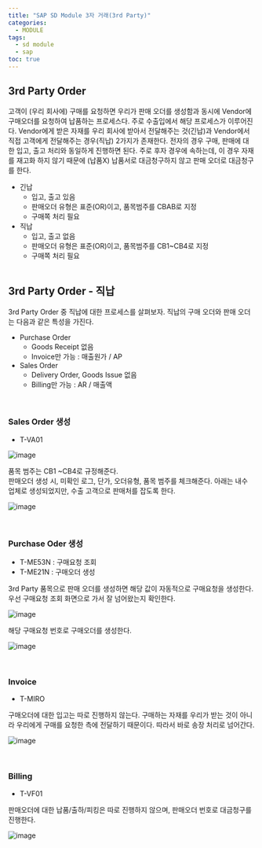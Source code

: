```yaml
---
title: "SAP SD Module 3자 거래(3rd Party)"
categories: 
  - MODULE
tags:
  - sd module
  - sap
toc: true
---
```


## 3rd Party Order

고객이 (우리 회사에) 구매를 요청하면 우리가 판매 오더를 생성함과 동시에 Vendor에 구매오더를 요청하여 납품하는 프로세스다. 주로 수출입에서 해당 프로세스가 이루어진다. Vendor에게 받은 자재를 우리 회사에 받아서 전달해주는 것(긴납)과 Vendor에서 직접 고객에게 전달해주는 경우(직납) 2가지가 존재한다. 전자의 경우 구매, 판매에 대한 입고, 출고 처리와 동일하게 진행하면 된다. 주로 후자 경우에 속하는데, 이 경우 자재를 재고화 하지 않기 때문에 (납품X) 납품서로 대금청구하지 않고 판매 오더로 대금청구를 한다. 

- 긴납
  - 입고, 출고 있음
  - 판매오더 유형은 표준(OR)이고, 품목범주를 CBAB로 지정
  - 구매쪽 처리 필요
- 직납
  - 입고, 출고 없음
  - 판매오더 유형은 표준(OR)이고, 품목범주를 CB1~CB4로 지정
  - 구매쪽 처리 필요<br><br>

## 3rd Party Order - 직납 

3rd Party Order 중 직납에 대한 프로세스를 살펴보자. 직납의 구매 오더와 판매 오더는 다음과 같은 특성을 가진다.

- Purchase Order
  - Goods Receipt 없음
  - Invoice만 가능 : 매출원가 / AP
- Sales Order
  - Delivery Order, Goods Issue 없음
  - Billing만 가능 : AR / 매출액

<br>

### Sales Order 생성

- T-VA01

![image](https://user-images.githubusercontent.com/58674365/110053715-4079e580-7d9d-11eb-9810-12ed62c010e2.png)

품목 범주는 CB1 ~CB4로 규정해준다. <br>판매오더 생성 시, 미확인 로그, 단가, 오더유형, 품목 범주를 체크해준다. 아래는 내수 업체로 생성되었지만, 수출 고객으로 판매처를 잡도록 한다.

![image](https://user-images.githubusercontent.com/58674365/110053897-7b7c1900-7d9d-11eb-862c-9ba0e72f5660.png)

<br>

### Purchase Oder 생성

- T-ME53N : 구매요청 조회
- T-ME21N : 구매오더 생성 

3rd Party 품목으로 판매 오더를 생성하면 해당 값이 자동적으로 구매요청을 생성한다. 우선 구매요청 조회 화면으로 가서 잘 넘어왔는지 확인한다. 

![image](https://user-images.githubusercontent.com/58674365/110055152-c7c85880-7d9f-11eb-837d-f9a7b5740862.png)

해당 구매요청 번호로 구매오더를 생성한다. 

![image](https://user-images.githubusercontent.com/58674365/110055112-b3845b80-7d9f-11eb-9d4d-9bc304bc9f7c.png)

<br>

### Invoice

- T-MIRO

구매오더에 대한 입고는 따로 진행하지 않는다. 구매하는 자재를 우리가 받는 것이 아니라 우리에게 구매를 요청한 측에 전달하기 때문이다. 따라서 바로 송장 처리로 넘어간다.

![image](https://user-images.githubusercontent.com/58674365/110055763-e844e280-7da0-11eb-9277-1a03876b8033.png)

<br>

### Billing 

- T-VF01

판매오더에 대한 납품/출하/피킹은 따로 진행하지 않으며, 판매오더 번호로 대금청구를 진행한다.

![image](https://user-images.githubusercontent.com/58674365/110065587-d5d3a480-7db2-11eb-9571-945726cd23c6.png)

